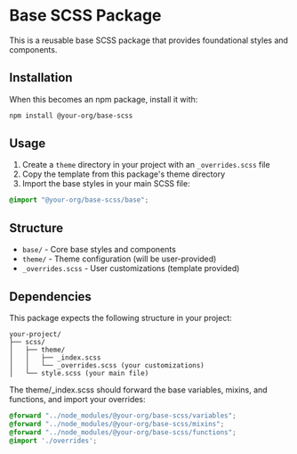 # Base SCSS Package

This is a reusable base SCSS package that provides foundational styles and components.

## Installation

When this becomes an npm package, install it with:
```bash
npm install @your-org/base-scss
```

## Usage

1. Create a `theme` directory in your project with an `_overrides.scss` file
2. Copy the template from this package's theme directory
3. Import the base styles in your main SCSS file:

```scss
@import "@your-org/base-scss/base";
```

## Structure

- `base/` - Core base styles and components
- `theme/` - Theme configuration (will be user-provided)
- `_overrides.scss` - User customizations (template provided)

## Dependencies

This package expects the following structure in your project:
```
your-project/
├── scss/
│   ├── theme/
│   │   ├── _index.scss
│   │   └── _overrides.scss (your customizations)
│   └── style.scss (your main file)
```

The theme/_index.scss should forward the base variables, mixins, and functions, and import your overrides:

```scss
@forward "../node_modules/@your-org/base-scss/variables";
@forward "../node_modules/@your-org/base-scss/mixins";
@forward "../node_modules/@your-org/base-scss/functions";
@import './overrides';
```
